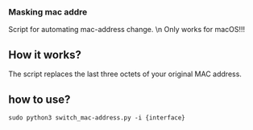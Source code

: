 ### Masking mac addre
Script for automating mac-address change. \n
Only works for macOS!!!
## How it works?
The script replaces the last three octets of your original MAC address.
## how to use?
```
sudo python3 switch_mac-address.py -i {interface}
```

